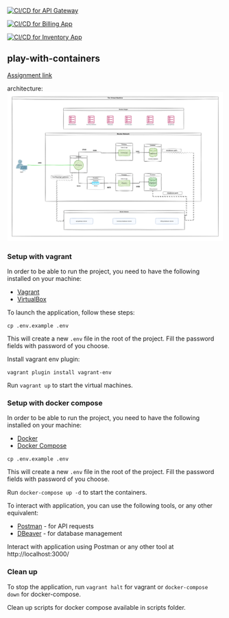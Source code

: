 [![CI/CD for API Gateway](https://github.com/Zindiks/crud-microservice-app/actions/workflows/api-gateway.yml/badge.svg)](https://github.com/Zindiks/crud-microservice-app/actions/workflows/api-gateway.yml)

[![CI/CD for Billing App](https://github.com/Zindiks/crud-microservice-app/actions/workflows/billing-app.yml/badge.svg)](https://github.com/Zindiks/crud-microservice-app/actions/workflows/billing-app.yml)

[![CI/CD for Inventory App](https://github.com/Zindiks/crud-microservice-app/actions/workflows/inventory-app.yml/badge.svg)](https://github.com/Zindiks/crud-microservice-app/actions/workflows/inventory-app.yml)




## play-with-containers

[Assignment link](TASK.md)




architecture:
![architecture](https://github.com/01-edu/public/raw/master/subjects/devops/play-with-containers/resources/play-with-containers-py.png)



### Setup with vagrant

In order to be able to run the project, you need to have the following installed on your machine:

- [Vagrant](https://www.vagrantup.com/)
- [VirtualBox](https://www.virtualbox.org/)

To launch the application, follow these steps:

```
cp .env.example .env
```

This will create a new `.env` file in the root of the project. Fill the password fields with password of you choose.

Install vagrant env plugin:

```
vagrant plugin install vagrant-env
```

Run `vagrant up` to start the virtual machines.


### Setup with docker compose

In order to be able to run the project, you need to have the following installed on your machine:

- [Docker](https://www.docker.com/)
- [Docker Compose](https://docs.docker.com/compose/)

```
cp .env.example .env
```

This will create a new `.env` file in the root of the project. Fill the password fields with password of you choose.

Run `docker-compose up -d` to start the containers.

To interact with application, you can use the following tools, or any other equivalent:

- [Postman](https://www.getpostman.com/) - for API requests
- [DBeaver](https://dbeaver.io/) - for database management

Interact with application using Postman or any other tool at http://localhost:3000/

### Clean up

To stop the application, run `vagrant halt` for vagrant or `docker-compose down` for docker-compose.

Clean up scripts for docker compose available in scripts folder.
